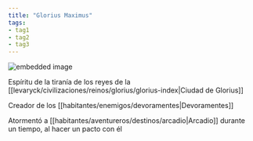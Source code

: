 ```yaml
---
title: "Glorius Maximus"
tags:
- tag1
- tag2
- tag3
---
```


![embedded image](https://assets.legendkeeper.com/de16cabf-c9f3-4417-b30c-6463aa2a820d.png "Attachment")

Espíritu de la tiranía de los reyes de la [[levaryck/civilizaciones/reinos/glorius/glorius-index|Ciudad de Glorius]]

Creador de los [[habitantes/enemigos/devoramentes|Devoramentes]]

Atormentó a [[habitantes/aventureros/destinos/arcadio|Arcadio]] durante un tiempo, al hacer un pacto con él